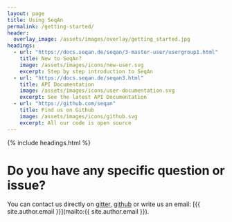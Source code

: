 ```yaml
---
layout: page
title: Using SeqAn
permalink: /getting-started/
header:
  overlay_image: /assets/images/overlay/getting_started.jpg
headings:
  - url: "https://docs.seqan.de/seqan/3-master-user/usergroup1.html"
    title: New to SeqAn?
    image: /assets/images/icons/new-user.svg
    excerpt: Step by step introduction to SeqAn
  - url: "https://docs.seqan.de/seqan3.html"
    title: API Documentation
    image: /assets/images/icons/user-documentation.svg
    excerpt: See the latest API Documentation
  - url: "https://github.com/seqan"
    title: Find us on Github
    image: /assets/images/icons/github.svg
    excerpt: All our code is open source
---
```


{% include headings.html %}

# Do you have any specific question or issue?

You can contact us directly on [gitter](https://gitter.im/seqan/Lobby), [github](https://github.com/seqan/seqan3/issues)
or write us an email: [{{ site.author.email }}](mailto:{{ site.author.email }}).
